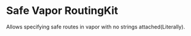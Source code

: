 # Safe Vapor RoutingKit

Allows specifying safe routes in vapor with no strings attached(Literally).
